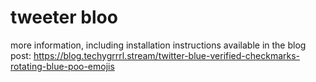 # tweeter bloo

more information, including installation instructions available in the blog post: https://blog.techygrrrl.stream/twitter-blue-verified-checkmarks-rotating-blue-poo-emojis